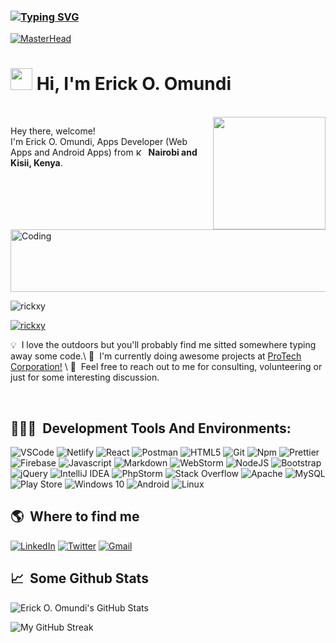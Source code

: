 
### [![Typing SVG](https://readme-typing-svg.demolab.com/?lines=A+Passionate+Full+Stack+Developer+)](https://git.io/typing-svg)

[![MasterHead](https://mir-s3-cdn-cf.behance.net/project_modules/fs/54b6c068097599.5b50bca476b9b.gif)](https://rishavchanda.io)


# <img src="https://cdn.jsdelivr.net/gh/Th3Wall/assets-cdn/PersonalGithubReadme/HandGreet.gif" width="35px" />&nbsp;<b>Hi, I'm Erick O. Omundi</b>
<br>

<img align="right" style="height:auto;" alt="" width="180" class="avatar avatar-user width-full border color-bg-primary" src="#">
<p aligh="left">
  <p>Hey there, welcome!</br>
  I'm Erick O. Omundi, Apps Developer (Web Apps and Android Apps) from <img
  src="https://flagcdn.com/16x12/ke.png"
  srcset="https://flagcdn.com/32x24/ke.png 2x,
    https://flagcdn.com/48x36/ke.png 3x"
  width="16"
  height="12"
  alt="Kenya"> <b>Nairobi and Kisii, Kenya</b>.</p>
  
 <img align="" width="1000" height="100" alt="Coding" width="400" src="https://mir-s3-cdn-cf.behance.net/project_modules/max_1200/79731568097599.5b50bca477735.jpg">
   <br>
   <p align="left"> <img src="https://komarev.com/ghpvc/?username=rickxy&label=Profile%20views&color=0e75b6&style=flat" alt="rickxy" /> </p>

<p align="left"> <a href="https://github.com/ryo-ma/github-profile-trophy"><img src="https://github-profile-trophy.vercel.app/?username=rickxy&margin-w=15" alt="rickxy" /></a> </p>

  <p aligh="left">
  💡 &nbsp;I love the outdoors but you'll probably find me sitted somewhere typing away some code.\
  🚧 &nbsp;I'm currently doing awesome projects at <a href="https://protech254.co.ke" target="_blank"><u>ProTech Corporation!</u></a> \
  💬 &nbsp;Feel free to reach out to me for consulting, volunteering or just for some interesting discussion.
</p>
<br>

<h2>👨🏻‍💻 &nbsp;Development Tools And Environments:</h2>
<p>
  <img alt="VSCode" src="https://img.shields.io/badge/-Visual_Studio_Code-0078D4?style=flat-square&logo=visual%20studio%20code&logoColor=white" />
  <img alt="Netlify" src="https://img.shields.io/badge/-Netlify-00C7B7?style=flat-square&logo=netlify&logoColor=white" />
  <img alt="React" src="https://img.shields.io/badge/-React-45b8d8?style=flat-square&logo=react&logoColor=white" />
  <img alt="Postman" src="https://img.shields.io/badge/-Postman-FF6C37?style=flat-square&logo=postman&logoColor=white" />
  <img alt="HTML5" src="https://img.shields.io/badge/-HTML5-E34F26?style=flat-square&logo=html5&logoColor=white" />
  <img alt="Git" src="https://img.shields.io/badge/-Git-F05032?style=flat-square&logo=git&logoColor=white" />
  <img alt="Npm" src="https://img.shields.io/badge/-NPM-CB3837?style=flat-square&logo=npm&logoColor=white" />

  <img alt="Prettier" src="https://img.shields.io/badge/-Prettier-F7B93E?style=flat-square&logo=prettier&logoColor=white" />
  <img alt="Firebase" src="https://img.shields.io/badge/-Firebase-ffca28?style=flat-square&logo=firebase&logoColor=white" />
  <img alt="Javascript" src="https://img.shields.io/badge/-JavaScript-F7DF1E?style=flat-square&logo=javascript&logoColor=black" />
  <img alt="Markdown" src="https://img.shields.io/badge/-Markdown-000000?style=flat-square&logo=Markdown&logoColor=white" />
  <img alt="WebStorm" src="https://img.shields.io/badge/-WebStorm-000000?style=flat-square&logo=webstorm&logoColor=white" />
    <img alt="NodeJS" src="https://img.shields.io/badge/node.js-%2343853D.svg?style=flat-square&logo=node-dot-js&logoColor=white"/>
    <img alt="Bootstrap" src="https://img.shields.io/badge/bootstrap-%23563D7C.svg?style=flat-square&logo=bootstrap&logoColor=white"/>
    <img alt="jQuery" src="https://img.shields.io/badge/jquery-%230769AD.svg?style=flat-square&logo=jquery&logoColor=white"/>
    <img alt="IntelliJ IDEA" src="https://img.shields.io/badge/IntelliJIDEA-000000.svg?style=flat-square&logo=intellij-idea&logoColor=white"/>
    <img alt="PhpStorm" src="https://img.shields.io/badge/phpstorm-143?style=flat-square&logo=phpstorm&logoColor=black&color=black&labelColor=darkorchid"/>
    <img alt="Stack Overflow" src="https://img.shields.io/badge/-Stackoverflow-FE7A16?style=flat-square&logo=stack-overflow&logoColor=white"/>
    <img alt="Apache" src="https://img.shields.io/badge/apache-%23D42029.svg?style=flat-square&logo=apache&logoColor=white"/>
    <img alt="MySQL" src="https://img.shields.io/badge/mysql-%2300f.svg?style=flat-square&logo=mysql&logoColor=white"/>
    <img alt="Play Store" src="https://img.shields.io/badge/Google_Play-414141?style=flat-square&logo=google-play&logoColor=white" />
    <img alt="Windows 10" src="https://img.shields.io/badge/Windows-0078D6?style=flat-square&logo=windows&logoColor=white" />
    <img alt="Android" src="https://img.shields.io/badge/Android-3DDC84?style=flat-square&logo=android&logoColor=white" />
    <img alt="Linux" src="https://img.shields.io/badge/Linux-FCC624?style=flat-square&logo=linux&logoColor=black">

</p>

<h2>🌎 &nbsp;Where to find me</h2>
<p>
  <a href="https://linkedin.com/in/erico" target="_blank"><img alt="LinkedIn" src="https://img.shields.io/badge/-Linkedin-%230077B5.svg?&style=for-the-badge&logo=linkedin&logoColor=white" /></a>
 <a href="https://twitter.com/erico" target="_blank"><img alt="Twitter" src="https://img.shields.io/badge/-Twitter-1DA1F2?style=for-the-badge&logo=Twitter&logoColor=white" /></a>
  <a href="mailto:erico@protrch.co.ke" target="_blank"><img alt="Gmail" src="https://img.shields.io/badge/-Gmail-EA4335?style=for-the-badge&logo=gmail&logoColor=white" /></a>

</p>

<h2>📈 &nbsp;Some Github Stats</h2>
<span align="left">

![Erick O. Omundi's GitHub Stats](https://github-readme-stats.vercel.app/api?username=rickxy&show_icons=true&hide_border=true&bg_color=152238&title_color=00E6FE&icon_color=00E6FE&text_color=FFFFFF)
</span>
<span align="right">

![My GitHub Streak](https://github-readme-streak-stats.herokuapp.com?user=rickxy&hide_border=true&theme=black-ice&background=152238&stroke=00E6FE)
</span>
